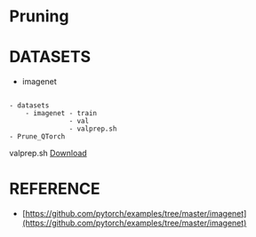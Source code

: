 # Pruning

# DATASETS

- imagenet

```shell

- datasets
    - imagenet - train
               - val
               - valprep.sh
- Prune_QTorch
```

valprep.sh [Download](https://github.com/pytorch/examples/tree/master/imagenet)

# REFERENCE
- [https://github.com/pytorch/examples/tree/master/imagenet](https://github.com/pytorch/examples/tree/master/imagenet)
